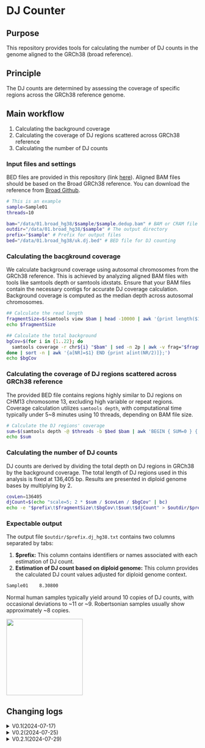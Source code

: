 # DJ Counter

## Purpose
This repository provides tools for calculating the number of DJ counts in the genome aligned to the GRCh38 (broad reference).

## Principle
The DJ counts are determined by assessing the coverage of specific regions across the GRCh38 reference genome.

## Main workflow
1. Calculating the background coverage
2. Calculating the coverage of DJ regions scattered across GRCh38 reference
3. Calculating the number of DJ counts

### Input files and settings
BED files are provided in this repository (link [here](https://github.com/jjuhyunkim/DJCounter/raw/main/ukb-dj.bed)).
Aligned BAM files should be based on the Broad GRCh38 reference. You can download the reference from [Broad Github](https://github.com/broadinstitute/gatk/raw/master/src/test/resources/large/Homo_sapiens_assembly38.fasta.gz).
```bash
# This is an example
sample=Sample01
threads=10

bam="/data/01.broad_hg38/$sample/$sample.dedup.bam" # BAM or CRAM file
outdir="/data/01.broad_hg38/$sample" # The output directory
prefix="$sample" # Prefix for output files
bed="/data/01.broad_hg38/uk.dj.bed" # BED file for DJ counting
```

### Calculating the bacgkround coverage 
We calculate background coverage using autosomal chromosomes from the GRCh38 reference.
This is achieved by analyzing aligned BAM files with tools like samtools depth or samtools idxstats.
Ensure that your BAM files contain the necessary contigs for accurate DJ coverage calculation.
Background coverage is computed as the median depth across autosomal chromosomes.
```bash
## Calculate the read length
fragmentSize=$(samtools view $bam | head -10000 | awk '{print length($10)}' | sort -n | awk '{a[i++]=$1} END {print a[int(i/2)];}') 
echo $fragmentSize

## Calculate the total background
bgCov=$(for i in {1..22}; do
  samtools coverage -r chr${i} "$bam" | sed -n 2p | awk -v frag="$fragmentSize" '{print $4/$3*frag}'
done | sort -n | awk '{a[NR]=$1} END {print a[int(NR/2)]};')
echo $bgCov
```

### Calculating the coverage of DJ regions scattered across GRCh38 reference
The provided BED file contains regions highly similar to DJ regions on CHM13 chromosome 13, excluding high variable or repeat regions.
Coverage calculation utilizes `samtools depth`, with computational time typically under 5~8 minutes using 10 threads, depending on BAM file size.
```bash
# Calculate the DJ regions' coverage
sum=$(samtools depth -@ $threads -b $bed $bam | awk 'BEGIN { SUM=0 } { SUM+=$3 } END { print SUM }')
echo $sum
```

### Calculating the number of DJ counts
DJ counts are derived by dividing the total depth on DJ regions in GRCh38 by the background coverage.
The total length of DJ regions used in this analysis is fixed at 136,405 bp.
Results are presented in diploid genome bases by multiplying by 2.
```bash
covLen=136405
djCount=$(echo "scale=5; 2 * $sum / $covLen / $bgCov" | bc)
echo -e "$prefix\t$fragmentSize\t$bgCov\t$sum\t$djCount" > $outdir/$prefix.dj_hg38.txt
```

###  Expectable output
The output file `$outdir/$prefix.dj_hg38.txt` contains two columns separated by tabs:
1. **$prefix:** This column contains identifiers or names associated with each estimation of DJ count.
2. **Estimation of DJ count based on diploid genome:** This column provides the calculated DJ count values adjusted for diploid genome context.
```bash
Sample01	8.30800
```

Normal human samples typically yield around 10 copies of DJ counts, with occasional deviations to ~11 or ~9.
Robertsonian samples usually show approximately ~8 copies.

<img src="https://github.com/user-attachments/assets/9212dabb-593f-4040-bebc-494a74301fa0" width="200">


## Changing logs
<details>
<summary>V0.1(2024-07-17)</summary>
* first commit
</details>

<details>
<summary>V0.2(2024-07-25)</summary>
* Changing the background coverage estimation methods from samtools idxstats to samtools coverage.<br />
* Removing the step of saving temporary files; instead, we assign everything to variables.   
</details>

<details>
<summary>V0.2.1(2024-07-29)</summary>
* Add background and fragment size to the output file. <br />
* Fix the command line used for calculating the background to ensure it works correctly.
</details>



